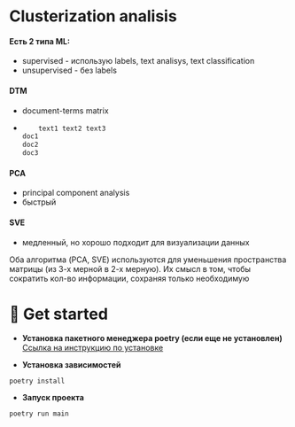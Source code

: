 # Clusterization analisis

#### Есть 2 типа ML:
  - supervised - использую labels, text analisys, text classification
  - unsupervised - без labels

#### DTM
  - document-terms matrix
  - ```txt
        text1 text2 text3
    doc1
    doc2
    doc3
    ```

#### PCA
  - principal component analysis
  - быстрый

#### SVE
  - медленный, но хорошо подходит для визуализации данных

Оба алгоритма (PCA, SVE) используются для уменьшения пространства матрицы (из 3-х мерной в 2-х мерную). Их смысл в том, чтобы сократить кол-во информации, сохраняя только необходимую

# 🚀 Get started
- **Установка пакетного менеджера poetry (если еще не установлен)**
[Ссылка на инструкцию по установке](https://python-poetry.org/docs/#installation)

- **Установка зависимостей**
```shell
poetry install
```

- **Запуск проекта**
```shell
poetry run main
```